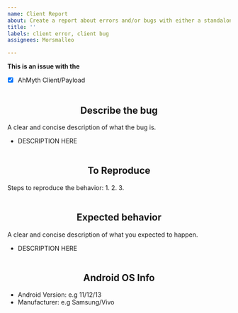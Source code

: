 ```yaml
---
name: Client Report
about: Create a report about errors and/or bugs with either a standalone client or a bound client.
title: ''
labels: client error, client bug
assignees: Morsmalleo

---
```


**This is an issue with the**
- [x] AhMyth Client/Payload
<br></br>

## <div align="center">**Describe the bug**</div>

A clear and concise description of what the bug is.

- DESCRIPTION HERE
<br></br>

## <div align="center">**To Reproduce**</div>
Steps to reproduce the behavior:
1. 
2. 
3. 
<br></br>

## <div align="center">**Expected behavior**</div>
A clear and concise description of what you expected to happen.

- DESCRIPTION HERE
<br></br>

## <div align="center">**Android OS Info**</div>
 - Android Version: e.g 11/12/13
 - Manufacturer: e.g Samsung/Vivo
